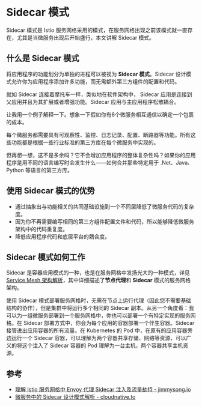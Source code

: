# Sidecar 模式

Sidecar 模式是 Istio 服务网格采用的模式，在服务网格出现之前该模式就一直存在，尤其是当微服务出现后开始盛行，本文讲解 Sidecar 模式。

## 什么是 Sidecar 模式

将应用程序的功能划分为单独的进程可以被视为 **Sidecar 模式**。Sidecar 设计模式允许你为应用程序添加许多功能，而无需额外第三方组件的配置和代码。

就如 Sidecar 连接着摩托车一样，类似地在软件架构中， Sidecar 应用是连接到父应用并且为其扩展或者增强功能。Sidecar 应用与主应用程序松散耦合。

让我用一个例子解释一下。想象一下假如你有6个微服务相互通信以确定一个包裹的成本。

每个微服务都需要具有可观察性、监控、日志记录、配置、断路器等功能。所有这些功能都是根据一些行业标准的第三方库在每个微服务中实现的。

但再想一想，这不是多余吗？它不会增加应用程序的整体复杂性吗？如果你的应用程序是用不同的语言编写时会发生什么——如何合并那些特定用于 .Net、Java、Python 等语言的第三方库。

## 使用 Sidecar 模式的优势

- 通过抽象出与功能相关的共同基础设施到一个不同层降低了微服务代码的复杂度。
- 因为你不再需要编写相同的第三方组件配置文件和代码，所以能够降低微服务架构中的代码重复度。
- 降低应用程序代码和底层平台的耦合度。

## Sidecar 模式如何工作

Sidecar 是容器应用模式的一种，也是在服务网格中发扬光大的一种模式，详见 [Service Mesh 架构解析](https://cloudnative.to/blog/service-mesh-architectures/)，其中详细描述了**节点代理**和 **Sidecar** 模式的服务网格架构。

使用 Sidecar 模式部署服务网格时，无需在节点上运行代理（因此您不需要基础结构的协作），但是集群中将运行多个相同的 Sidecar 副本。从另一个角度看：我可以为一组微服务部署到一个服务网格中，你也可以部署一个有特定实现的服务网格。在 Sidecar 部署方式中，你会为每个应用的容器部署一个伴生容器。Sidecar 接管进出应用容器的所有流量。在 Kubernetes 的 Pod 中，在原有的应用容器旁边运行一个 Sidecar 容器，可以理解为两个容器共享存储、网络等资源，可以广义的将这个注入了 Sidecar 容器的 Pod 理解为一台主机，两个容器共享主机资源。

## 参考

- [理解 Istio 服务网格中 Envoy 代理 Sidecar 注入及流量劫持 - jimmysong.io](https://jimmysong.io/blog/envoy-sidecar-injection-in-istio-service-mesh-deep-dive/)
- [微服务中的 Sidecar 设计模式解析 - cloudnative.to](https://cloudnative.to/blog/sidecar-design-pattern-in-microservices-ecosystem/)
